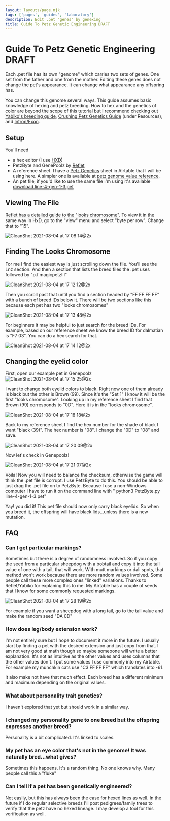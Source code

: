 ```yaml
---
layout: layouts/page.njk
tags: ['pages', 'guides', 'laboratory']
description: Edit .pet "genes" by genexing
title: Guide To Petz Genetic Engineering DRAFT
---
```



# Guide To Petz Genetic Engineering DRAFT

Each .pet file has its own "genome" which carries two sets of genes. One set from the father and one from the mother. Editing these genes does not change the pet's appearance. It can change what appearance any offspring has.

You can change this genome several ways. This guide assumes basic knowledge of hexing and petz breeding. How to hex and the genetics of color are beyond the scope of this tutorial but I recommend checking out [Yabiko's breeding guide](https://reflettage.wixsite.com/yabiko/breeding-guide), [Crushing Petz Genetics Guide](https://crushingpetz.tumblr.com/) (under Resources), and [Intron/Exon](http://intronexon.host56.com/).

## Setup
You'll need
- a hex editor (I use [HXD](https://mh-nexus.de/en/hxd/))
- PetzByte and GenePoolz by [Reflet](https://reflettage.wixsite.com/yabiko/download)
- A reference sheet. I have a [Petz Genetics](https://airtable.com/shrMJLBngan9NvSw8) sheet in Airtable that I will be using here. A simpler one is available at [petz genome value reference](https://gyiyg.neocities.org/images/geneticvaluesref.txt).
- An pet file, if you'd like to use the same file I'm using it's available [download line-4-gen-1-3.pet](/public/downloads/line-4-gen-1-3.pet)

## Viewing The File
[Reflet has a detailed guide to the "looks chromosome"](https://reflettage.wixsite.com/yabiko/breeding-guide). To view it in the same way in HxD, go to the "view" menu and select "byte per row". Change that to "15". 

![CleanShot 2021-08-04 at 17 08 14@2x](https://user-images.githubusercontent.com/1251094/128261683-f0c01aef-901d-4d91-b116-c87b7d6f4205.jpg)

## Finding The Looks Chromosome
For me I find the easiest way is just scrolling down the file. You'll see the Lnz section. And then a section that lists the breed files the .pet uses followed by "p.f.magicpetzIII"

![CleanShot 2021-08-04 at 17 12 12@2x](https://user-images.githubusercontent.com/1251094/128262042-0fb51495-ade3-4df6-9489-4ff6407addd7.jpg)
 
Then you scroll past that until you find a section headed by "FF FF FF FF" with a bunch of breed IDs below it. There will be two sections like this because each pet has two "looks chromosomes"

![CleanShot 2021-08-04 at 17 13 48@2x](https://user-images.githubusercontent.com/1251094/128262200-2c772432-dd93-431e-bb9d-2b7f9933f0c0.jpg)


For beginners it may be helpful to just search for the breed IDs. For example, based on our reference sheet we know the breed ID for dalmatian is "F7 03". You can do a hex search for that. 

![CleanShot 2021-08-04 at 17 14 12@2x](https://user-images.githubusercontent.com/1251094/128262228-6243745b-b0cc-4eaf-9d39-b6b06dc95021.jpg)


## Changing the eyelid color
First, open our example pet in Genepoolz
![CleanShot 2021-08-04 at 17 15 25@2x](https://user-images.githubusercontent.com/1251094/128262339-292e4c1f-0cfb-4198-abab-6eb1c8ef9ab2.jpg)

I want to change both eyelid colors to black. Right now one of them already is black but the other is Brown (99). Since it's the "Set 1" I know it will be the first "looks chromosome". Looking up in my reference sheet I find that Brown (99) corresponds to "0D". Here it is in the "looks chromosome".

![CleanShot 2021-08-04 at 17 18 18@2x](https://user-images.githubusercontent.com/1251094/128262633-09b66ed5-5758-44c7-b888-3991ac209c3d.jpg)

Back to my reference sheet I find the hex number for the shade of black I want "black (39)". The hex number is "08". I change the "0D" to "08" and save.

![CleanShot 2021-08-04 at 17 20 09@2x](https://user-images.githubusercontent.com/1251094/128262775-82723fe1-14bc-4998-8628-8ad6b346fbbd.jpg)

Now let's check in Genepoolz!

![CleanShot 2021-08-04 at 17 21 07@2x](https://user-images.githubusercontent.com/1251094/128262859-d4027fab-ac64-4f93-b37e-62fe1abdb021.jpg)


Voila! Now you will need to balance the checksum, otherwise the game will think the .pet file is corrupt. I use PetzByte to do this. You should be able to just drag the .pet file on to PetzByte. Because I use a non-Windows computer I have to run it on the command line with " python3 PetzByte.py line-4-gen-1-3.pet"

Yay! you did it! This pet file should now only carry black eyelids. So when you breed it, the offspring will have black lids...unless there is a new mutation. 


## FAQ

### Can I get particular markings?
Sometimes but there is a degree of randomness involved. So if you copy the seed from a particular sheepdog with a bobtail and copy it into the tail value of one with a tail, that will work. With mutt markings or dali spots, that method won't work because there are more random values involved. Some people call these more complex ones "linked" variations. Thanks to Reflet/Yabiko for explaning this to me. My Airtable has a couple of seeds that I know for some commonly requested markings. 

![CleanShot 2021-08-04 at 17 28 19@2x](https://user-images.githubusercontent.com/1251094/128263524-43b0eea4-9acc-4410-a6f0-e2740156c195.jpg)

For example if you want a sheepdog with a long tail, go to the tail value and make the random seed "DA 0D"

### How does leg/body extension work?
I'm not entirely sure but I hope to document it more in the future. I usually start by finding a pet with the desired extension and just copy from that. I am not very good at math though so maybe someoone will write a better explanation. It's not as intuitive as the other values and uses columns that the other values don't. I put some values I use commonly into my Airtable. For example my munchkin cats use "C3 FF FF FF" which translates into -61. 

It also make not have that much effect. Each breed has a different minimum and maximum depending on the original values. 

### What about personality trait genetics?
I haven't explored that yet but should work in a similar way.

### I changed my personality gene to one breed but the offspring expresses another breed?
Personality is a bit complicated. It's linked to scales. 

### My pet has an eye color that's not in the genome! It was naturally bred...what gives?
Sometimes this happens. It's a random thing. No one knows why. Many people call this a "fluke"

### Can I tell if a pet has been genetically engineered?

Not easily, but this has always been the case for hexed lines as well. In the future if I do regular selective breeds I'll post pedigrees/family trees to verify that the petz have no hexed lineage. I may develop a tool for this verification as well.
